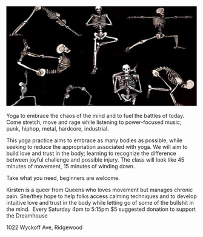 ---
---

![Rage Yoga](/assets/rageyoga.png)

Yoga to embrace the chaos of the mind and to fuel the battles of today. Come stretch, move and rage while listening to power-focused music; punk, hiphop, metal, hardcore, industrial.

This yoga practice aims to embrace as many bodies as possible, while seeking to reduce the appropriation associated with yoga. We will aim to build love and trust in the body; learning to recognize the difference between joyful challenge and possible injury. The class will look like 45 minutes of movement, 15 minutes of winding down. 

Take what you need, beginners are welcome.

Kirsten is a queer from Queens who loves movement but manages chronic pain. She/they hope to help folks access calming techniques and to develop intuitive love and trust in the body while letting go of some of the bullshit in the mind.  Every Saturday 4pm to 5:15pm $5 suggested donation to support the Dreamhouse

1022 Wyckoff Ave, Ridgewood
